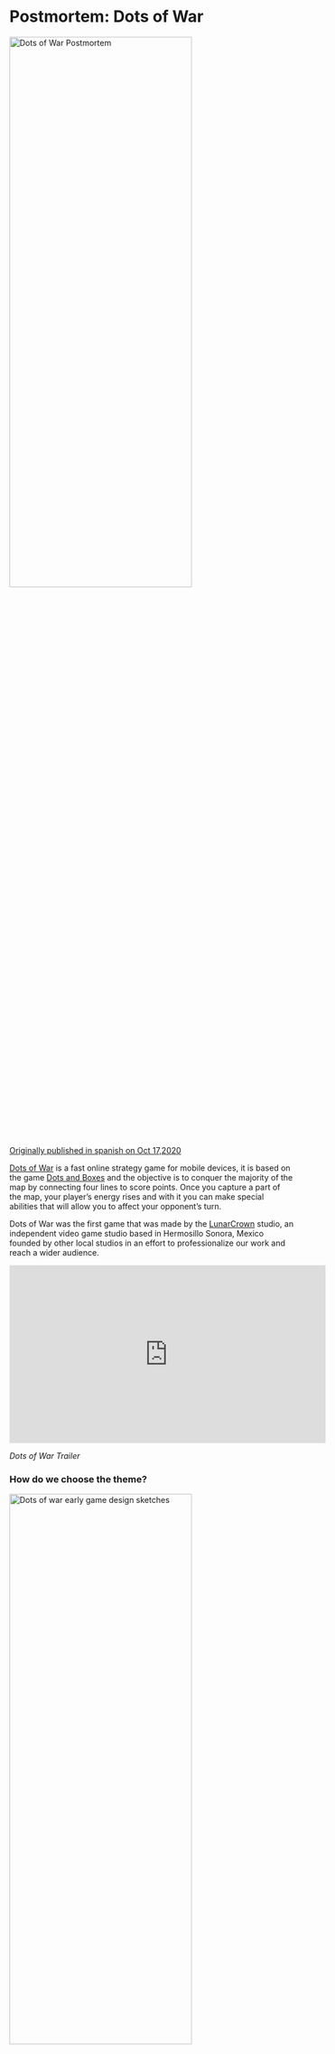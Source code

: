 # **Postmortem: Dots of War**

<img src="https://raw.githubusercontent.com/Ucamo/ucamo.github.io/main/assets/images/postmortem_Dots_of_War/img_1.png" width="80%" height="50%" alt="Dots of War Postmortem">


[Originally published in spanish on Oct 17,2020](https://medium.com/@carrillouriel/postmortem-dots-of-war-1193fb9c1767)

[Dots of War](http://lunarcrown.com/dotsofwar/) is a fast online strategy game for mobile devices, it is based on the game [Dots and Boxes](https://en.wikipedia.org/wiki/Dots_and_Boxes) and the objective is to conquer the majority of the map by connecting four lines to score points. Once you capture a part of the map, your player’s energy rises and with it you can make special abilities that will allow you to affect your opponent’s turn.

Dots of War was the first game that was made by the [LunarCrown](http://lunarcrown.com/) studio, an independent video game studio based in Hermosillo Sonora, Mexico founded by other local studios in an effort to professionalize our work and reach a wider audience.

<iframe width="560" height="315" src="https://www.youtube.com/embed/dkBLGVO7Sc4" title="YouTube video player" frameborder="0" allow="accelerometer; autoplay; clipboard-write; encrypted-media; gyroscope; picture-in-picture; web-share" allowfullscreen></iframe>

_Dots of War Trailer_


### **How do we choose the theme?**

<img src="https://raw.githubusercontent.com/Ucamo/ucamo.github.io/main/assets/images/postmortem_Dots_of_War/img_2.jpeg" width="80%" height="50%" alt="Dots of war early game design sketches">

_Early game design sketches_

Like most of the decisions that were made in the project, we relied on votes. At the beginning of the project, we asked ourselves to pitch 1 or 2 proposals that we would like to develop as the first game, then we explained them to the team and at the end we would vote for the one that seemed easier to implement, interesting to work on and that we would like to work on.

From all these pitches the winner was to recreate the game of Dots and Boxes and give it a twist by gaining power-ups to affect the rival.

<img src="https://raw.githubusercontent.com/Ucamo/ucamo.github.io/main/assets/images/postmortem_Dots_of_War/img_3.jpeg" width="80%" height="50%" alt="Dots and boxes witches game">

<img src="https://raw.githubusercontent.com/Ucamo/ucamo.github.io/main/assets/images/postmortem_Dots_of_War/img_4.jpeg" width="80%" height="50%" alt="Dots of war prototype characters a king, a warrior and a witch">

<img src="https://raw.githubusercontent.com/Ucamo/ucamo.github.io/main/assets/images/postmortem_Dots_of_War/img_5.png" width="80%" height="50%" alt="Dots and boxes concept art with robots">

_Early game design sketches_

After that a “mood board” (a board to inspire us) was made about the type of artistic decisions that would be made, something to point out about how we would like the game to look like, where several photographs were placed to inspire us, [you can see the mood board here](https://www.pinterest.com.mx/jose3892/puntos/), the Professor Layton saga and Advance Wars were a great inspiration for the look and feel we gave to Dots of War.

### **How long do we though the project would last?**

Initially we thought that the project would last around 3 months, however, once we had the art of the game we decided to extend the development time “a little bit longer” to deliver a better quality product, that would become a process of around 9 months.

### **How do we divide the work/time/tasks/talent on the project?**

Initially the project began with 8 members, 3 programmers, 2 3D artists, 1 2D artist (who also had the task of art director), a person in charge of user experience and quality, and a person in Game Design and 2D art.

But like other decisions, each time the team made a proposal for change we took into account what was agreed by the majority, within each sub-team the final decision was left within them, taking into account the opinions that were gave, we did not want to influence decisions that we were not very sure of the opinion we were giving.

At the beginning, these positions did not exist but we let it be known what type of role we felt most comfortable to work during the project, taking into account the abilities of each person and the area in which we would like to collaborate.

<img src="https://raw.githubusercontent.com/Ucamo/ucamo.github.io/main/assets/images/postmortem_Dots_of_War/img_6.png" width="80%" height="50%" alt="Dots of war stone character">

From the beginning, we decided that this would be a project that we would have to complete in our spare time, when we were not attending our main responsibilities with our work and family.

Therefore, each week during a small call of 15–30 minutes, we would update our progress during the project and we would end up clarifying how many hours we were going to be able to dedicate to the project that week, normally, it would be 6 to 10 hours per week.

We respect each member’s time a lot and we didn’t want them to feel that a lot of time was being demanded from them, so we let each member take responsibility for their time.

To divide the tasks, we used [Trello](https://trello.com/), where each member could select the task they wanted to work on based on their talents and what needed to be done at that time.

### **How do we calculate how much it costs to make a game?**

At the beginning of the project, we asked everyone involved to calculate how much they would charge for an hour of their work, that amount would be multiplied by the hours worked in a week, we would take 4 weeks as a month, and that would be the cost of “a month of development”.

Given that Dots of War was a hobby project, that money would not come from any investor and would be “absorbed” by us, at the end of the day we wanted to know how much it would cost us to make a game of these features between the team. This excersie gave us an idea of the real cost of production for a game like this.

<img src="https://raw.githubusercontent.com/Ucamo/ucamo.github.io/main/assets/images/postmortem_Dots_of_War/img_7.png" width="80%" height="50%" alt="Dots of war human character">

$ 27,650 Mexican pesos (about 1,370 USD) was the average cost per month to maintain the team, this without counting any other operating expenses, licenses or computer equipment, those 27 thousand virtual pesos would be exclusively to pay salaries.

If the project lasted 3 months, the calculation would be: 3 x $ 1,370 = $ 4,110 USD That would be the amount that the game should earn as profit to come out in black numbers if we had invested in real money wages.

Every month that we go overboard with the game’s release, $ 1,370 USD should be added to pay for that month’s wages.

Properly, in a real project, you should have a monetization strategy to try to earn 5 times the development cost, giving a total of: $ 20,550 USD which would keep LunarCrown with enough money to pay the salaries, licenses and the development of the following game.

As we will see throughout this article, we will find out how we failed to reach those goals.

### **Create an MVP**

Once we had defined the idea of ​​the game we wanted to do and the tasks that had to be completed to launch the game, we decided to make a Minimum viable product (MVP) or Proof of concept (POC) that is simply to implement the basic mechanics of the game to test it internally and see if it was actually fun.

<img src="https://raw.githubusercontent.com/Ucamo/ucamo.github.io/main/assets/images/postmortem_Dots_of_War/img_8.gif" width="80%" height="50%" alt="Dots of war first prototype MVP">

_First version of Dots of War_

- The player can connect two dots with a line
- The player can make a square by connecting four points with lines
- The game identifies that it is a “square” and gives a score to the player who closed it.
- The game identifies when it is the turn of each of the two players.
- The game ends when there are no more possible moves to make and determines which of the two players is the winner.
- The player can choose to play again.

All this was done with very rudimentary placeholder art, a user interface that would not be the final but that would help us to know what was happening “behind the scenes” of our game.

<img src="https://raw.githubusercontent.com/Ucamo/ucamo.github.io/main/assets/images/postmortem_Dots_of_War/img_9.gif" width="80%" height="50%" alt="Dots of war first prototype MVP two player local">

Once we had the basic mechanics of the game, we knew that we could finish such a game and the next thing would be to polish the game to make it more fun and add the art.

### **Scope creep first signs and how to deal with them**

Scope creep is a term used in projects when the scope of the project begins to extend from a small project to a larger and larger project.

It is very easy to get carried away by the hype of wanting to add more features to a game, but it is also part of the responsibility and professionalism of the members to know how to recognize when the project should be adjusted to what has been agreed to and respect the time of everyone in the team.

<img src="https://raw.githubusercontent.com/Ucamo/ucamo.github.io/main/assets/images/postmortem_Dots_of_War/img_10.png" width="80%" height="50%" alt="Dots of war wizard character">

At LunarCrown, we care a lot about the team’s time, so we highly respect the time they put into the project and we like to know that we are making the most of it.

Once we had the MVP and had a Dots and boxes game that worked and was for two players, making it stand out was part of the next task.

This can be achieved thanks to amazing art, interesting visuals, or unique mechanics that would set it apart from the rest of the games of this genre.

But in each of those aspects, it’s easy to get carried away and want to add “just one more thing.”

For example, in Dots of War you can choose 3 different heroe classes to play, each class has at least 1 2D skin to represent it (with the option to buy additional skins) and 3 3D models to represent when they have captured an area in the game map.

<img src="https://raw.githubusercontent.com/Ucamo/ucamo.github.io/main/assets/images/postmortem_Dots_of_War/img_11.gif" width="80%" height="50%" alt="Dots of war 3d prototype Pre alpha build">

_Pre-Alpha build of Dots of War_

It was very tempting for the team to say “Let’s add another class”, but that represents:

- Create more 2D assets.
- Balance the character selection user interface (or code a workaround for the selection menu that accommodates each new character, which would also take unbudgeted time)
- Create 3 extra 3D models.
- Make a complete regression test with the new combinations between classes.

<img src="https://raw.githubusercontent.com/Ucamo/ucamo.github.io/main/assets/images/postmortem_Dots_of_War/img_12.png" width="80%" height="50%" alt="Dots of war stone character color">

At times like that we can ask ourselves as a team: Is it really necessary to add a new character? Will it add more value to our game? Is it worth the reward that we will receive in exchange for the effort that has to be made? Are there other pending goals that we could be achieving instead?

Game development is full of decisions that are not fun, but that have to be made in order for the project to be completed in the end.

At the start of the project, each class also had a “special ability”, this ability could be used when the player gained 3 energy points and those energy points were obtained by capturing adjacent squares, the amount varied depending on the class.

Aside from their special ability, all classes have a common ability called “block” that when used, the opponent cannot continue their turn after capturing a square.

- Humans could spend their 3 energies to steal a square from the opponent.
- Stonemen could lock their squares to be un-stealables.
- Wizards could block a line so that only they could use it.

Having a special ability for each player was very attractive to the team and to the game, but that functionality had to be programmed individually by each class and tested several times against different combinations of players to balance them.

<img src="https://raw.githubusercontent.com/Ucamo/ucamo.github.io/main/assets/images/postmortem_Dots_of_War/img_13.gif" width="80%" height="50%" alt="Dots of war wizard using his special ability">

_Wizard using his special ability_

Special abilities became a very big problem, the game had to keep moving forward, the programming team had to finish implementing that functionality and test it to see if the mechanics were balanced and if the game became more or less fun with it.

Something that happens in game development is that we focus so much on the project that sometimes we can no longer trust if what we are trying over and over again is still fun, so we must constantly be testing with people outside the team to listen fresh feedback and opinions.

Explaining the mechanics of class abilities was so difficult for outside players that the best decision we had was to cut that aspect of the game.

We had invested a lot of time on this feature, and we still didn’t know if this other great piece of game design was going to fit in with the core mechanic or if it was going to have some detrimental effect when players realized that a certain class had an advantage over others.

There was an internal vote to talk about this feature, and an agreement was reached to remove it from the game and only leave the general blocking ability for all classes, at this point all classes are the same.

### **Make an online game**

Some would think that the most difficult part of the project was the online mode, but thanks to plugins like [Photon](https://medium.com/@carrillouriel/unity-multiplayer-tutorial-using-photon-pun-fa6f86e44c44) this part was relatively simple.

In the original scope of the project we wanted to make a game that was multiplayer online, no team member had done a project like this before and it was really challenging for us.

Very early in the design of the game (and several times it was recommended by acquaintances outside of game development) the option of creating our own client-server logic was contemplated to have a more complete control of the game. It was agreeded not to use our own solution since we didn’t have the estimated time for doing so, and at the end it wouldn’t add value of our end goal.

We built the online interaction to be scalable in case in future versions we decided to create our own API for it, but for now, no one was going to commit to leaving the development of the game to create those pieces, so we voted not to do it.

<img src="https://raw.githubusercontent.com/Ucamo/ucamo.github.io/main/assets/images/postmortem_Dots_of_War/img_14.png" width="80%" height="50%" alt="Dots of war human character color art">

Photon is a tool that manages the logic of receiving and transmitting information from clients to servers.

It has a free plan that allows you 20 concurrent connections, if there are more than 20 players playing the game at the same time, it begins to deny the service to those who are arriving, but as an account administrator, you can decide at what time to upgrade your account and allow more concurrent connections.

We concluded that, for an MVP and as an initial version, the free version of Photon would serve us quite well, and that if we had the “problem” that more than 20 players were playing at the same time, it would be worth upgrading, but for now we would monitor the number of concurrent players and we would evaluate the situation according to the data we have.

The way we implement the logic for the online game is quite simple.

- First we finished the whole game so that it could be played with only one person.
- Then we did the logic for the game to be played with 2 people using the same device and thus see how the turns behaved.
- Once we polish that part, we create the online mode, where a room is created and we wait for another player to connect, once inside the room the game begins and determines who is player 1 and who is player 2 .
- The actions of each player are transmitted to the network, and the game is designed to receive the actions and show the same interaction regardless of the devices.

### **The devil is in the details**

So what happens when you already have a game, the art is in place, and you already have the online game mechanics in place?

**You have to finish the game.**

That last 10% to finish a project of this type where you have to correct the bugs, finish doing the complete regression tests, create the images for the stores where the game will be published, prepare the optimized text with ASO (App Store Optimization) So that it has a good ranking in each store, do your best to translate your images and text into other languages, prepare a trailer, and a list of tasks that are not technical but have to be done.

It is hard to finish a game and when you have invested so much time in a project you can focus a lot on one aspect and start neglecting others, so it is important that team members have a clear goal of what they want to achieve.

The development of Dots of War began in July 2019 and by October we already had an MVP and from then on it would be a matter of polishing it.

<img src="https://raw.githubusercontent.com/Ucamo/ucamo.github.io/main/assets/images/postmortem_Dots_of_War/img_15.png" width="80%" height="50%" alt="Dots of war wizard character color art">

We started the project with 3 programmers, but before the first three months the programming team was reduced to 1 since one programmer had to move to another city for a better job, and another was cut from his job and we understood that making games as a hobby it wasn’t going to be their priority for the next few months.

At LunarCrown we always think of people first before work, and at the end of the day, it was a joint time that we were giving for the project, so there were no misunderstandings, they remained part of the team and gave their feedback but they were not assigned tasks each week.

### **Do you know what happened in late 2019 and early 2020 too?**

The **COVID-19** pandemic affected all industries and all jobs included where 2 team members worked, they had to reduce staff, so one was fired, and the one who remained had to take the work from several positions.

So once again certain tasks were going to be put on hold while everything settled down and they had more free time to dedicate to the project.

<img src="https://raw.githubusercontent.com/Ucamo/ucamo.github.io/main/assets/images/postmortem_Dots_of_War/img_16.gif" width="80%" height="50%" alt="Dots of war stone vs human match">

I believe that at this point, more than one person would have put this project on hold and rethink the scope, or perhaps release a simpler game, or some other solution.

In our case, the art team had finished their assignments, and had done such a good job that it seemed like a waste not to finish Dots of War.

So we decided to go a little slower but still keep going. After all, the game was almost done, only that last 10% was missing.

### **The worst mistake we made**

<img src="https://raw.githubusercontent.com/Ucamo/ucamo.github.io/main/assets/images/postmortem_Dots_of_War/img_17.png" width="80%" height="50%" alt="Dots of war human samurai skin">

_Optional Samurai Skin for Humans_

We are a team that likes to share updates, bugs and other details during the development process of a game, Dots of War was no exception, we did not have a pre-established Marketing campaign apart from the diffusion that we gave to the game with acquaintances, relatives and on social networks.

We liked to participate in a post swhere progress was shared or in #screenshotsaturday.

Given the great progress we had, we made what I consider to be the biggest mistake during the entire project development process.

### **Commit to a game release date.**

At the end of March 2020 we calculated what had to be done (include the purchases of skins in the game and do the whole submit process for iTunes) and we guess the date when we would have everything ready, so we implemented it and started the submission process to iTunes.

In this part I was going to comment on a long list of things that displeased me about the process that Apple has to submit its applications but I prefer to summarize it with:

_I have nothing good to say about the app development process for Apple or its platform._

For people interested in publishing their game with [Unity](https://unity.com/) on iOs, here are some tips we learned the hard way.

- Have a Mac on hand with the version of Unity you are developing on, there are options such as Unity Cloud build but if there is a slight possibility that you have to alter a configuration file for iOs, get a mac with someone you know or member of your team.
- The change on status of your application take time, nobody knows how long they can take and you have no control over how long it may take.
- Keep in mind that iOs is very selective with the plugins that you can use in your project, sometimes certain plugins can alter some permissions of your application that will give you a headache once they start rejecting your application and tracking the error code that apple sends you.

### **Why do I say that giving a release date was the worst mistake we made?**

Because we really didn’t have the need to give a launch date, we could have launched in the same way on some other date and there would have been no problem or angry reviews, coming up with a launch date puts extra weight on the team and on this case it was a Hobby project, no one was asking or expecting one except us.

### **Burnout**

During this project I had to take two breaks due to the burnout (or exhaustion / fatigue syndrome) that I felt, one in December to have the opportunity to spend more time with my family, and another in May, when the pandemic was on the rise and the stress I had from working manifested itself as a rash on the skin of my hands that so far has not completely gone away (constantly washing my hands and putting alcohol on them to prevent COVID doesn’t help either)

Right before launch we did the media outreach by sending personalized emails to about 200 websites to cover the launch, we fixed the latest bugs, and we were able to launch the game.

### **When you realize that the last 10% is actually the last 30%**

<img src="https://raw.githubusercontent.com/Ucamo/ucamo.github.io/main/assets/images/postmortem_Dots_of_War/img_18.png" width="80%" height="50%" alt="Dots of war stone robot skin">

Once we launched the game and had the external impressions, we noticed some minor bugs, and a major one (the skins could not be bought), we had a group of alpha users who helped us a lot during development, but we never tested directly that part with them, only internally.

At that time, since we saw that the effort to contact the press did not give the results we expected (we ended up being covered by some portals, but in general many websites ask you for money to cover your game, money that we did not have budgeted for, so we had to miss that opportunity) and having the whole team really tired, we decided to take a few days to rest, and return to the project with fresher eyes.

In the end the errors were corrected and the project was complete in its first version, we had made a game together with a 100% remote team and we finished Dots of War.

### **What to do in case of fire?**

We had an entire marketing strategy planned before launch that included:

- Attend local events
- Attend national video game development events
- Make public presentations where attendees could test the game, give us their comments, win prizes.

But any face-to-face activity was totally ruled out as of March 2020 here in Mexico when the quarantine plans officially began.

<img src="https://raw.githubusercontent.com/Ucamo/ucamo.github.io/main/assets/images/postmortem_Dots_of_War/img_19.png" width="80%" height="50%" alt="Dots of war wizard cowboy skin art">

Being a team that already worked remotely, it did not affect us at the time of work but we were quite affected in other areas, both in our formal work and in our interpersonal relationships, there were months of a lot of personal stress so we didn’t asked anyone to do more work than they were comfortable with and we relaxed the notion of due dates quite a bit.

Even so, working your full shift from home, taking care of your family and working on a project like this, even if it is a hobby, takes a price on one, many team members experience burnout to a greater or lesser extent.

The best thing to do in these cases is to take a step back, take a deep breath and evaluate what your priorities are, take time to rest and when we are in a better state of mind, continue.

We are very grateful to be part of a team that understands and is responsible for its members, who knows how to demand results but who also really cares about the person who is delivering them, after all, we started as a group of friends. with a common goal, and our relationship is more important than any project.

### **What did we learn? How can we end this on a happy note?**

The development of Dots of War is not a commercial or media success story, but it is a success story for game development on remote teams.

**Any game that is completed is a success.**

There are many opportunity areas in Dots of War, but we are also very happy with what we achieved, a precedent was made for this type of development, no funds, no third-party money injections, no loans or government aid, all valid ways to start making games, but not the only ones.

There will always be a way to move a project forward, and not even a pandemic or the end of the world can stop it.

### **What could have gone much worse?**

Good and bad decisions were made during the development of Dots of War, some based on time and some based on money.

Long before starting this project, we talked to team members about creating a game for PC and consoles with a development model very similar to what we had (but including an office provided by a group of investors), in the middle of the development of Dots of War we realized that if we had committed ourselves to making that game with that much larger scope, it would have placed us in a much more difficult situation and not at all redeemable as this project was.

We are very happy with the results we had and with the decisions we made, but we are also very happy with the other decisions that we did not make.

<img src="https://raw.githubusercontent.com/Ucamo/ucamo.github.io/main/assets/images/postmortem_Dots_of_War/img_20.png" width="80%" height="50%" alt="LunarCrown logo">

### **What’s next?**

As a final note, we want to thank everyone involved during the development of Dots of War, all beta and alpha testers, the [Unity user group HMO](https://www.facebook.com/UnityHmo/) community that supported us from the beginning, the people who found out about the project and they gave their words of encouragement to us and to all Dots of War players.

Thank you very much, we did the best we could at the time that we could.

Now as we recover from burnout, it becomes clear to us that there will always be more games to do, a next project to do and when you develop as a hobby and to learn, you do not have to be accountable to anyone.

It‘s OK to learn from our experiences and not think that they were a failure, it’s OK to take a step back or stay for a while to catch your breath, everyone advances at their own pace and we are very happy to know that we keep trying.

For [LunarCrown](http://lunarcrown.com/) there are surely more projects, but given the current situation, we do not know what form they may take in the immediate future, but we are sure that we will count on each other to continue supporting each other.

<img src="https://raw.githubusercontent.com/Ucamo/ucamo.github.io/main/assets/images/postmortem_Dots_of_War/img_21.png" width="80%" height="50%" alt="Dots of War logo">

## Credits

**Game Design, 2D art**

Arvin Valenzuela

**UX-UI, Quality Assurance**

Jose Miguel Angulo

**Art Director, 2D art**

[Roberto Carlos Nuñez](https://www.instagram.com/carlosnlart/)

**3D art**

[Mariel Rojas Pérez](https://www.instagram.com/rojasmariel/)

[Sergio Mireles](https://smirelesz.artstation.com/)

**Programming**

[Antonio Martinez](https://gatomocho.com/)

[Uriel Carrillo](https://ucamo.github.io/)